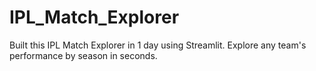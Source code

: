 # IPL_Match_Explorer
Built this IPL Match Explorer in 1 day using Streamlit. Explore any team's performance by season in seconds.
